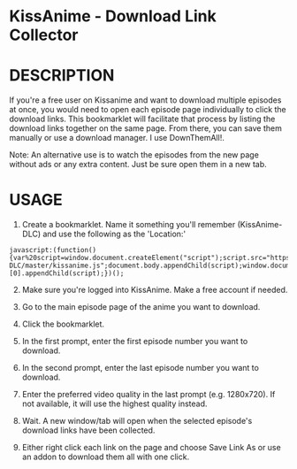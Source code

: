KissAnime - Download Link Collector
======================

DESCRIPTION
======================

If you're a free user on Kissanime and want to download multiple episodes at once, you would need to open each episode page individually to click the download links. This bookmarklet will facilitate that process by listing the download links together on the same page. From there, you can save them manually or use a download manager. I use DownThemAll!.

Note: An alternative use is to watch the episodes from the new page without ads or any extra content. Just be sure open them in a new tab.

USAGE
======================

1. Create a bookmarklet. Name it something you'll remember (KissAnime-DLC) and use the following as the 'Location:'

```
javascript:(function(){var%20script=window.document.createElement("script");script.src="https://rawgit.com/Amraki/KissAnime-DLC/master/kissanime.js";document.body.appendChild(script);window.document.getElementsByTagName("head")[0].appendChild(script);})();
```

2. Make sure you're logged into KissAnime. Make a free account if needed.

3. Go to the main episode page of the anime you want to download.

4. Click the bookmarklet.

5. In the first prompt, enter the first episode number you want to download.

6. In the second prompt, enter the last episode number you want to download.

7. Enter the preferred video quality in the last prompt (e.g. 1280x720). If not available, it will use the highest quality instead.

8. Wait. A new window/tab will open when the selected episode's download links have been collected.

9. Either right click each link on the page and choose Save Link As or use an addon to download them all with one click. 
